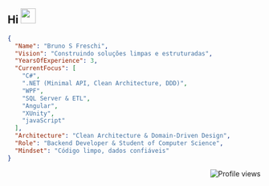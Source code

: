## Hi <img src="https://raw.githubusercontent.com/kaueMarques/kaueMarques/master/hi.gif" height="30px">


```json
{
  "Name": "Bruno S Freschi",
  "Vision": "Construindo soluções limpas e estruturadas",
  "YearsOfExperience": 3,
  "CurrentFocus": [
    "C#",
    ".NET (Minimal API, Clean Architecture, DDD)",
    "WPF",
    "SQL Server & ETL",
    "Angular",
    "XUnity",
    "javaScript"
  ],
  "Architecture": "Clean Architecture & Domain-Driven Design",
  "Role": "Backend Developer & Student of Computer Science",
  "Mindset": "Código limpo, dados confiáveis"
}
```

<p align="right"> <img src="https://komarev.com/ghpvc/?username=BrunoSFreschi&color=blue" alt="Profile views" /> </p>
